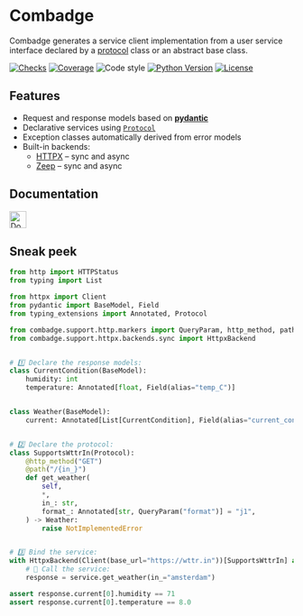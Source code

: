 # Combadge

Combadge generates a service client implementation from a user service interface
declared by a [protocol](https://peps.python.org/pep-0544/) class or an abstract base class.

[![Checks](https://img.shields.io/github/checks-status/kpn/combadge/main?logo=github)](https://github.com/kpn/combadge/actions/workflows/check.yaml)
[![Coverage](https://codecov.io/gh/kpn/combadge/branch/main/graph/badge.svg?token=ZAqYAaTXwE)](https://codecov.io/gh/kpn/combadge)
![Code style](https://img.shields.io/badge/code%20style-black-000000.svg)
[![Python Version](https://img.shields.io/pypi/pyversions/combadge?logo=python&logoColor=yellow)](https://pypi.org/project/combadge/)
[![License](https://img.shields.io/github/license/kpn/combadge)](LICENSE)

## Features

- Request and response models based on [**pydantic**](https://docs.pydantic.dev/)
- Declarative services using [`Protocol`](https://peps.python.org/pep-0544/)
- Exception classes automatically derived from error models
- Built-in backends:
    - [HTTPX](https://www.python-httpx.org/) – sync and async
    - [Zeep](https://docs.python-zeep.org/en/master/) – sync and async

## Documentation

<a href="https://kpn.github.io/combadge/">
    <img alt="Documentation" height="30em" src="https://img.shields.io/github/actions/workflow/status/kpn/combadge/docs.yml?label=documentation&logo=github">
</a>

## Sneak peek

```python title="quickstart_httpx.py"
from http import HTTPStatus
from typing import List

from httpx import Client
from pydantic import BaseModel, Field
from typing_extensions import Annotated, Protocol

from combadge.support.http.markers import QueryParam, http_method, path
from combadge.support.httpx.backends.sync import HttpxBackend


# 1️⃣ Declare the response models:
class CurrentCondition(BaseModel):
    humidity: int
    temperature: Annotated[float, Field(alias="temp_C")]


class Weather(BaseModel):
    current: Annotated[List[CurrentCondition], Field(alias="current_condition")]


# 2️⃣ Declare the protocol:
class SupportsWttrIn(Protocol):
    @http_method("GET")
    @path("/{in_}")
    def get_weather(
        self,
        *,
        in_: str,
        format_: Annotated[str, QueryParam("format")] = "j1",
    ) -> Weather:
        raise NotImplementedError


# 3️⃣ Bind the service:
with HttpxBackend(Client(base_url="https://wttr.in"))[SupportsWttrIn] as service:
    # 🚀 Call the service:
    response = service.get_weather(in_="amsterdam")

assert response.current[0].humidity == 71
assert response.current[0].temperature == 8.0
```
